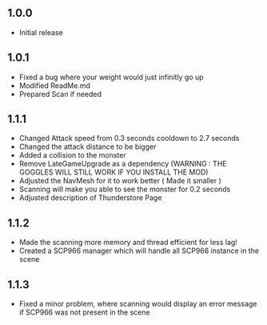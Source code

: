 ## 1.0.0

- Initial release

## 1.0.1
- Fixed a bug where your weight would just infinitly go up
- Modified ReadMe.md
- Prepared Scan if needed
## 1.1.1
- Changed Attack speed from 0.3 seconds cooldown to 2.7 seconds
- Changed the attack distance to be bigger
- Added a collision to the monster
- Remove LateGameUpgrade as a dependency (WARNING : THE GOGGLES WILL STILL WORK IF YOU INSTALL THE MOD)
- Adjusted the NavMesh for it to work better ( Made it smaller )
- Scanning will make you able to see the monster for 0.2 seconds
- Adjusted description of Thunderstore Page
## 1.1.2
- Made the scanning more memory and thread efficient for less lag!
- Created a SCP966 manager which will handle all SCP966 instance in the scene
## 1.1.3
- Fixed a minor problem, where scanning would display an error message if SCP966 was not present in the scene